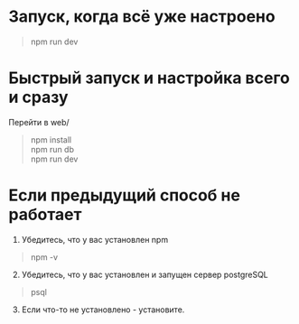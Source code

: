 # Запуск, когда всё уже настроено
> npm run dev
# Быстрый запуск и настройка всего и сразу
Перейти в web/
> npm install  
npm run db  
npm run dev
# Если предыдущий способ не работает
1. Убедитесь, что у вас установлен npm
> npm -v
2. Убедитесь, что у вас установлен и запущен сервер postgreSQL 
> psql
3. Если что-то не установлено - установите.
